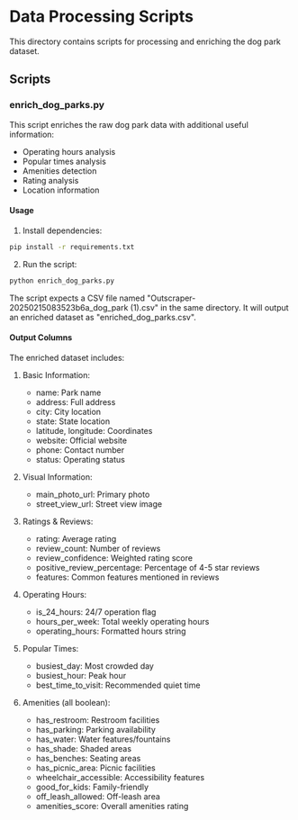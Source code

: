# Data Processing Scripts

This directory contains scripts for processing and enriching the dog park dataset.

## Scripts

### enrich_dog_parks.py

This script enriches the raw dog park data with additional useful information:

- Operating hours analysis
- Popular times analysis
- Amenities detection
- Rating analysis
- Location information

#### Usage

1. Install dependencies:
```bash
pip install -r requirements.txt
```

2. Run the script:
```bash
python enrich_dog_parks.py
```

The script expects a CSV file named "Outscraper-20250215083523b6a_dog_park (1).csv" in the same directory.
It will output an enriched dataset as "enriched_dog_parks.csv".

#### Output Columns

The enriched dataset includes:

1. Basic Information:
   - name: Park name
   - address: Full address
   - city: City location
   - state: State location
   - latitude, longitude: Coordinates
   - website: Official website
   - phone: Contact number
   - status: Operating status

2. Visual Information:
   - main_photo_url: Primary photo
   - street_view_url: Street view image

3. Ratings & Reviews:
   - rating: Average rating
   - review_count: Number of reviews
   - review_confidence: Weighted rating score
   - positive_review_percentage: Percentage of 4-5 star reviews
   - features: Common features mentioned in reviews

4. Operating Hours:
   - is_24_hours: 24/7 operation flag
   - hours_per_week: Total weekly operating hours
   - operating_hours: Formatted hours string

5. Popular Times:
   - busiest_day: Most crowded day
   - busiest_hour: Peak hour
   - best_time_to_visit: Recommended quiet time

6. Amenities (all boolean):
   - has_restroom: Restroom facilities
   - has_parking: Parking availability
   - has_water: Water features/fountains
   - has_shade: Shaded areas
   - has_benches: Seating areas
   - has_picnic_area: Picnic facilities
   - wheelchair_accessible: Accessibility features
   - good_for_kids: Family-friendly
   - off_leash_allowed: Off-leash area
   - amenities_score: Overall amenities rating 